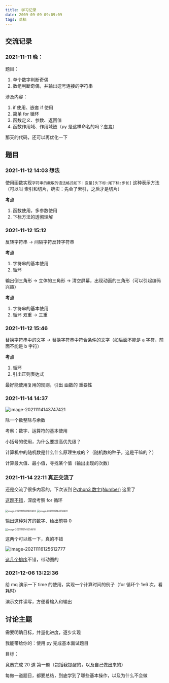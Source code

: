 ```yaml
---
title: 学习记录
date: 2009-09-09 09:09:09
tags: 草稿
---
```


## 交流记录

### 2021-11-11 晚：

题目：

1. 单个数字判断奇偶
2. 数组判断奇偶，并输出逗号连接的字符串

涉及内容：

1. if 使用、嵌套 if 使用
2. 简单 for 循环
3. 函数定义、参数、返回值
4. 函数作用域、作用域链（py 是这样命名的吗？[参考](https://www.runoob.com/python3/python3-namespace-scope.html)）

那天的代码，还可以再优化一下

## 题目

### 2021-11-12 14:03 想法

使用函数实现`字符串的截取的语法格式如下：变量[头下标:尾下标:步长]` 这种表示方法（可以叫 索引和切片，确实：先会了索引，之后才是切片）

**考点**

1. 函数使用，多参数使用
2. 下标方法的透彻理解

### 2021-11-12 15:12

反转字符串 -> 间隔字符反转字符串

**考点**

1. 字符串的基本使用
2. 循环

输出倒三角形 -> 立体的三角形 -> 清空屏幕，出现动画的三角形（可以引起编码兴趣）

**考点**

1. 字符串的基本使用
2. 循环 双重 -> 三重

### 2021-11-12 15:46

替换字符串中的文字 -> 替换字符串中符合条件的文字（如后面不能是 a 字符，前面不能是 b 字符）

**考点**

1. 循环
2. 引出正则表达式

最好能使用复用的规则，引出 函数的 重要性

### 2021-11-14 14:37

![image-20211114143747421](https://raw.githubusercontent.com/acmu/pictures/master/uPic/2021-12/28_17:39_9tUjXS.png)

除一个数整除与余数

考察：数字、运算符的基本使用

小括号的使用，为什么要提高优先级？

计算机中的随机数是什么什么原理生成的？（随机数的种子，这是干嘛的？）

计算最大值、最小值，寻找某个值（输出出现的次数）

### 2021-11-14 22:11 真正交流了

还是交流了很多内容的，下次该到 [Python3 数字(Number)](https://www.runoob.com/python3/python3-number.html) 这里了

[这题不错](https://www.runoob.com/python3/python3-data-structure.html)，深度考察 for 循环

<img src="https://raw.githubusercontent.com/acmu/pictures/master/uPic/2021-12/28_17:39_XbPhTA.png" alt="image-20211115001901403" style="zoom:50%;" />

<img src="https://raw.githubusercontent.com/acmu/pictures/master/uPic/2021-12/28_17:39_cv8oN9.png" alt="image-20211115144538401" style="zoom:50%;" />

输出这种对齐的数字、给出前导 0

<img src="https://raw.githubusercontent.com/acmu/pictures/master/uPic/2021-12/28_17:39_gzwZDz.png" alt="image-20211115145254610" style="zoom:50%;" />

这两个可以练一下，真的不错

![image-20211116125612777](https://raw.githubusercontent.com/acmu/pictures/master/uPic/2021-12/28_17:39_6pLNjw.png)

[这几个排序](https://www.runoob.com/python3/python3-examples.html)不错，带动图的

### 2021-12-06 13:22:36

给 mq 演示一下 time 的使用，实现一个计算时间的例子（for 循环个 1e6 次，看耗时）

演示文件读写，方便看输入和输出

## 讨论主题

需要明确目标，并量化进度，逐步实现

我能带给你的：使用 py 完成基本面试题目

目标：

竞赛完成 20 道 第一题（包括我提醒的，以及自己做出来的）

每做一道题目，都要总结，到底学到了哪些基本操作，以及为什么不会做
